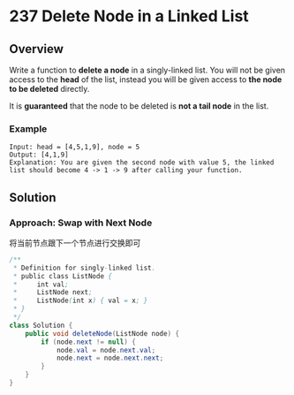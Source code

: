 # 237 Delete Node in a Linked List

## Overview

Write a function to **delete a node** in a singly-linked list. You will not be given access to the **head** of the list, instead you will be given access to **the node to be deleted** directly.

It is **guaranteed** that the node to be deleted is **not a tail node** in the list.

### Example

```text
Input: head = [4,5,1,9], node = 5
Output: [4,1,9]
Explanation: You are given the second node with value 5, the linked list should become 4 -> 1 -> 9 after calling your function.
```

## Solution

### Approach: Swap with Next Node

将当前节点跟下一个节点进行交换即可

```Java
/**
 * Definition for singly-linked list.
 * public class ListNode {
 *     int val;
 *     ListNode next;
 *     ListNode(int x) { val = x; }
 * }
 */
class Solution {
    public void deleteNode(ListNode node) {
        if (node.next != null) {
            node.val = node.next.val;
            node.next = node.next.next;
        }
    }
}
```

